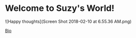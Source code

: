 # Welcome to Suzy's World!
![Happy thoughts](Screen Shot 2018-02-10 at 6.55.36 AM.png)


[Bio](Suzy9586.github.io/bio.md)
